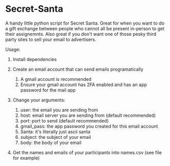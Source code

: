 # Secret-Santa
A handy little python script for Secret Santa. Great for when you want to do a gift exchange between people who cannot all be present in-person to get their assignemnts. Also great if you don't want one of those pesky third party sites to sell your email to advertisers.


Usage:
1. Install dependencies

2. Create an email account that can send emails programatically 
   1. A gmail account is recommended
   2. Ensure your gmail account has 2FA enabled and has an app password for the mail app

3. Change your arguments:
   1. user: the email you are sending from
   2. host: email server you are sending from (default recommended)
   3. port: port to send (default recommended)
   4. gmail_pass: the app password you created for this email account
   5. Santa: it's literally just ascii santa
   6. subject: the subject of your email
   7. body: the body of your email    

4. Get the names and emails of your participants into names.csv (see file for example)




